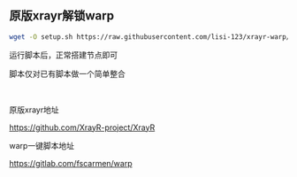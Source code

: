 ## 原版xrayr解锁warp

```bash
wget -O setup.sh https://raw.githubusercontent.com/lisi-123/xrayr-warp/main/setup.sh && chmod +x setup.sh && ./setup.sh
```

运行脚本后，正常搭建节点即可

脚本仅对已有脚本做一个简单整合

<br>

原版xrayr地址  

https://github.com/XrayR-project/XrayR

warp一键脚本地址  

https://gitlab.com/fscarmen/warp
